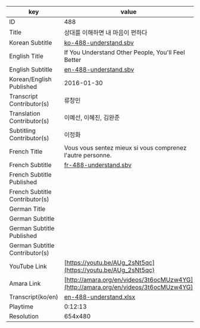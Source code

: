 |  key  |  value  |
|-------|---------|
| ID            | 488 |
| Title         | 상대를 이해하면 내 마음이 편하다 |
| Korean Subtitle | [ko-488-understand.sbv](https://github.com/jungtosociety/dharma-qna/raw/master/sub/488/ko-488-understand.sbv) |
| English Title | If You Understand Other People, You'll Feel Better |
| English Subtitle | [en-488-understand.sbv](https://github.com/jungtosociety/dharma-qna/raw/master/sub/488/en-488-understand.sbv) |
| Korean/English Published     | 2016-01-30 |
| Transcript Contributor(s)   | 류창민 |
| Translation Contributor(s)   | 이예선, 이혜진, 김완준 |
| Subtitling Contributor(s)   | 이정화 |
| French Title | Vous vous sentez mieux si vous comprenez l'autre personne. |
| French Subtitle | [fr-488-understand.sbv](https://github.com/jungtosociety/dharma-qna/raw/master/sub/488/fr-488-understand.sbv) |
| French Subtitle Published |  |
| French Subtitle Contributor(s) |  |
| German Title |  |
| German Subtitle |  |
| German Subtitle Published |  |
| German Subtitle Contributor(s) |  |
| YouTube Link  | [https://youtu.be/AUg_2sNt5qc](https://youtu.be/AUg_2sNt5qc) |
| Amara Link    | [http://amara.org/en/videos/3t6ocMUzw4YG](http://amara.org/en/videos/3t6ocMUzw4YG) |
| Transcript(ko/en) | [en-488-understand.xlsx](https://github.com/jungtosociety/dharma-qna/raw/master/sub/488/en-488-understand.xlsx) |
| Playtime | 0:12:13 |
| Resolution | 654x480|
